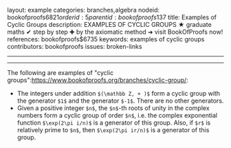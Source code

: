 layout: example
categories: branches,algebra
nodeid: bookofproofs$6821
orderid: 5
parentid: bookofproofs$137
title: Examples of Cyclic Groups
description: EXAMPLES OF CYCLIC GROUPS ★ graduate maths ✔ step by step ✚ by the axiomatic method ➜ visit BookOfProofs now!
references: bookofproofs$6735
keywords: examples of cyclic groups
contributors: bookofproofs
issues: broken-links

---


---

The following are examples of "cyclic groups":https://www.bookofproofs.org/branches/cyclic-group/:

* The integers under addition `$(\mathbb Z, + )$` form a cyclic group with the generator `$1$` and the generator `$-1$`. There are no other generators. 
* Given a positive integer `$n$`, the `$n$`-th roots of unity in the complex numbers form a cyclic group of order `$n$`, i.e. the complex exponential function `$\exp(2\pi i/n)$` is a generator of this group. Also, if `$r$` is relatively prime to `$n$`, then `$\exp(2\pi ir/n)$` is a generator of this group.
